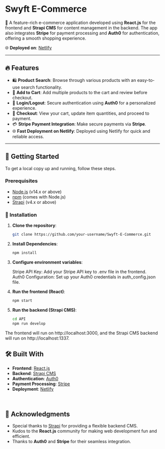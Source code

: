 # Swyft E-Commerce

🚀 A feature-rich e-commerce application developed using **React.js** for the frontend and **Strapi CMS** for content management in the backend. The app also integrates **Stripe** for payment processing and **Auth0** for authentication, offering a smooth shopping experience.

🌐 **Deployed on**: [Netlify](https://swyft-ecom.netlify.app/)

---

## 🔥 Features

- 🛍️ **Product Search**: Browse through various products with an easy-to-use search functionality.
- 🛒 **Add to Cart**: Add multiple products to the cart and review before checkout.
- 🔐 **Login/Logout**: Secure authentication using **Auth0** for a personalized experience.
- 🧾 **Checkout**: View your cart, update item quantities, and proceed to payment.
- 💳 **Stripe Payment Integration**: Make secure payments via **Stripe**.
- 🌐 **Fast Deployment on Netlify**: Deployed using Netlify for quick and reliable access.

---

## 🚀 Getting Started

To get a local copy up and running, follow these steps.

### Prerequisites

- [Node.js](https://nodejs.org/en/) (v14.x or above)
- [npm](https://www.npmjs.com/) (comes with Node.js)
- [Strapi](https://strapi.io/) (v4.x or above)

### 🔧 Installation

1. **Clone the repository**:

   ```bash
   git clone https://github.com/your-username/Swyft-E-Commerce.git
2. **Install Dependencies**:

   ```bash
   npm install
3. **Configure environment variables**:

   Stripe API Key: Add your Stripe API key to .env file in the frontend.  
   Auth0 Configuration: Set up your Auth0 credentials in auth_config.json file.

4. **Run the frontend (React)**:

   ```bash
   npm start

5. **Run the backend (Strapi CMS)**:

   ```bash
   cd API
   npm run develop

The frontend will run on http://localhost:3000, and the Strapi CMS backend will run on http://localhost:1337.

🛠️ Built With
--------------

*   **Frontend**: [React.js](https://reactjs.org/)
*   **Backend**: [Strapi CMS](https://strapi.io/)
*   **Authentication**: [Auth0](https://auth0.com/)
*   **Payment Processing**: [Stripe](https://stripe.com/)
*   **Deployment**: [Netlify](https://www.netlify.com/)

<br/>

🎉 Acknowledgments
------------------

*   Special thanks to [Strapi](https://strapi.io/) for providing a flexible backend CMS.
*   Kudos to the **React.js** community for making web development fun and efficient.
*   Thanks to **Auth0** and **Stripe** for their seamless integration.


   
